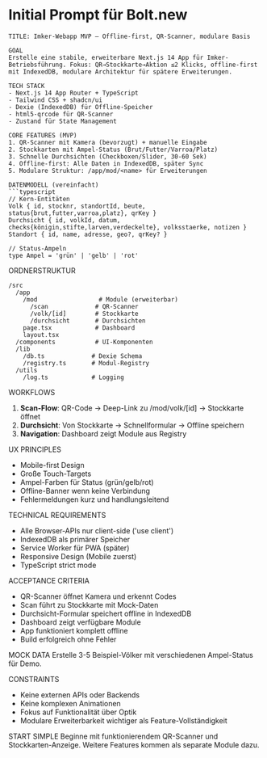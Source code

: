 # Initial Prompt für Bolt.new

```
TITLE: Imker-Webapp MVP — Offline-first, QR-Scanner, modulare Basis

GOAL
Erstelle eine stabile, erweiterbare Next.js 14 App für Imker-Betriebsführung. Fokus: QR→Stockkarte→Aktion ≤2 Klicks, offline-first mit IndexedDB, modulare Architektur für spätere Erweiterungen.

TECH STACK
- Next.js 14 App Router + TypeScript
- Tailwind CSS + shadcn/ui
- Dexie (IndexedDB) für Offline-Speicher
- html5-qrcode für QR-Scanner
- Zustand für State Management

CORE FEATURES (MVP)
1. QR-Scanner mit Kamera (bevorzugt) + manuelle Eingabe
2. Stockkarten mit Ampel-Status (Brut/Futter/Varroa/Platz)
3. Schnelle Durchsichten (Checkboxen/Slider, 30-60 Sek)
4. Offline-first: Alle Daten in IndexedDB, später Sync
5. Modulare Struktur: /app/mod/<name> für Erweiterungen

DATENMODELL (vereinfacht)
```typescript
// Kern-Entitäten
Volk { id, stocknr, standortId, beute, status{brut,futter,varroa,platz}, qrKey }
Durchsicht { id, volkId, datum, checks{königin,stifte,larven,verdeckelte}, volksstaerke, notizen }
Standort { id, name, adresse, geo?, qrKey? }

// Status-Ampeln
type Ampel = 'grün' | 'gelb' | 'rot'
```

ORDNERSTRUKTUR
```
/src
  /app
    /mod                 # Module (erweiterbar)
      /scan             # QR-Scanner
      /volk/[id]        # Stockkarte
      /durchsicht       # Durchsichten
    page.tsx            # Dashboard
    layout.tsx
  /components           # UI-Komponenten
  /lib
    /db.ts             # Dexie Schema
    /registry.ts       # Modul-Registry
  /utils
    /log.ts            # Logging
```

WORKFLOWS
1. **Scan-Flow**: QR-Code → Deep-Link zu /mod/volk/[id] → Stockkarte öffnet
2. **Durchsicht**: Von Stockkarte → Schnellformular → Offline speichern
3. **Navigation**: Dashboard zeigt Module aus Registry

UX PRINCIPLES
- Mobile-first Design
- Große Touch-Targets
- Ampel-Farben für Status (grün/gelb/rot)
- Offline-Banner wenn keine Verbindung
- Fehlermeldungen kurz und handlungsleitend

TECHNICAL REQUIREMENTS
- Alle Browser-APIs nur client-side ('use client')
- IndexedDB als primärer Speicher
- Service Worker für PWA (später)
- Responsive Design (Mobile zuerst)
- TypeScript strict mode

ACCEPTANCE CRITERIA
- QR-Scanner öffnet Kamera und erkennt Codes
- Scan führt zu Stockkarte mit Mock-Daten
- Durchsicht-Formular speichert offline in IndexedDB
- Dashboard zeigt verfügbare Module
- App funktioniert komplett offline
- Build erfolgreich ohne Fehler

MOCK DATA
Erstelle 3-5 Beispiel-Völker mit verschiedenen Ampel-Status für Demo.

CONSTRAINTS
- Keine externen APIs oder Backends
- Keine komplexen Animationen
- Fokus auf Funktionalität über Optik
- Modulare Erweiterbarkeit wichtiger als Feature-Vollständigkeit

START SIMPLE
Beginne mit funktionierendem QR-Scanner und Stockkarten-Anzeige. Weitere Features kommen als separate Module dazu.
```